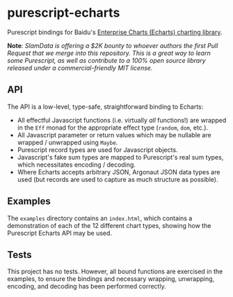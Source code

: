 # purescript-echarts

Purescript bindings for Baidu's [Enterprise Charts (Echarts) charting library](https://ecomfe.github.io/echarts/doc/doc-en.html).

**Note**: *SlamData is offering a $2K bounty to whoever authors the first Pull Request that we merge into this repository. This is a great way to learn some Purescript, as well as contribute to a 100% open source library released under a commercial-friendly MIT license.*

## API

The API is a low-level, type-safe, straightforward binding to Echarts:

* All effectful Javascript functions (i.e. virtually *all* functions!) are wrapped in the `Eff` monad for the appropriate effect type (`random`, `dom`, etc.).
* All Javascript parameter or return values which may be nullable are wrapped / unwrapped using `Maybe`.
* Purescript record types are used for Javascript objects.
* Javascript's fake sum types are mapped to Purescript's real sum types, which necessitates encoding / decoding.
* Where Echarts accepts arbitrary JSON, Argonaut JSON data types are used (but records are used to capture as much structure as possible).

## Examples

The `examples` directory contains an `index.html`, which contains a demonstration of each of the 12 different chart types, showing how the Purescript Echarts API may be used.

## Tests

This project has no tests. However, all bound functions are exercised in the examples, to ensure the bindings and necessary wrapping, unwrapping, encoding, and decoding has been performed correctly.